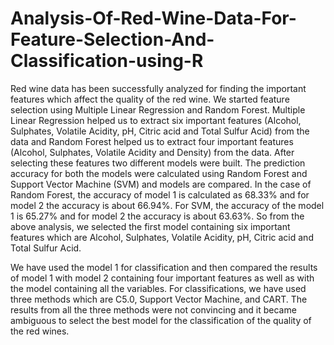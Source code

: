 # Analysis-Of-Red-Wine-Data-For-Feature-Selection-And-Classification-using-R

Red wine data has been successfully analyzed for finding the important features which affect the quality of the red wine. We started feature selection using Multiple Linear Regression and Random Forest. Multiple Linear Regression helped us to extract six important features (Alcohol, Sulphates, Volatile Acidity, pH, Citric acid and Total Sulfur Acid) from the data and Random Forest helped us to extract four important features (Alcohol, Sulphates, Volatile Acidity and Density) from the data. After selecting these features two different models were built. The prediction accuracy for both the models were calculated using Random Forest and Support Vector Machine (SVM) and models are compared. In the case of Random Forest, the accuracy of model 1 is calculated as 68.33% and for model 2 the accuracy is about 66.94%. For SVM, the accuracy of the model 1 is 65.27% and for model 2 the accuracy is about 63.63%. So from the above analysis, we selected the first model containing six important features which are Alcohol, Sulphates, Volatile Acidity, pH, Citric acid and Total Sulfur Acid.

We have used the model 1 for classification and then compared the results of model 1 with model 2 containing four important features as well as with the model containing all the variables. For classifications, we have used three methods which are C5.0, Support Vector Machine, and CART. The results from all the three methods were not convincing and it became ambiguous to select the best model for the classification of the quality of the red wines.
